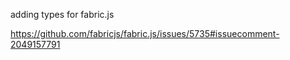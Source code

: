 adding types for fabric.js

https://github.com/fabricjs/fabric.js/issues/5735#issuecomment-2049157791


